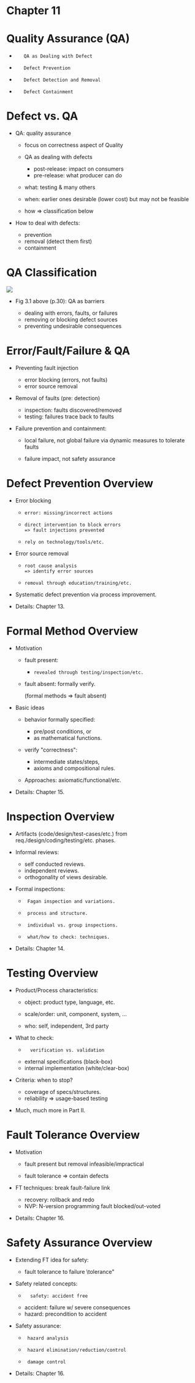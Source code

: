 # Chapter 11

# Quality Assurance (QA)

-		 QA as Dealing with Defect

-		 Defect Prevention

-		 Defect Detection and Removal

-		 Defect Containment

# Defect vs. QA

-	QA: quality assurance

	-   focus on correctness aspect of Quality
	-   QA as dealing with defects

	    -  post-release: impact on consumers
	    -  pre-release: what producer can do

	-   what: testing & many others
	-   when: earlier ones desirable (lower cost) but may not be feasible
	-   how => classification below

-	How to deal with defects:

	-   prevention
	-   removal (detect them first)
	-   containment


# QA Classification

![](../pics/3-1.png)

-	Fig 3.1 above (p.30): QA as barriers

	-   dealing with errors, faults, or failures
	-   removing or blocking defect sources
	-   preventing undesirable consequences

# Error/Fault/Failure & QA

-	Preventing fault injection

	-	error blocking (errors, not faults)
	-	error source removal

-	Removal of faults (pre: detection)

	-	inspection: faults discovered/removed
	-	testing: failures trace back to faults

-	Failure prevention and containment:

	-	local failure, not global failure
		via dynamic measures to tolerate faults

	-	failure impact, not safety assurance


# Defect Prevention Overview

-	Error blocking

	-     error: missing/incorrect actions
	-     direct intervention to block errors
	      => fault injections prevented

	-     rely on technology/tools/etc.

-	Error source removal

	-     root cause analysis
	      => identify error sources

	-     removal through education/training/etc.

-	Systematic defect prevention via process improvement.

-	Details: Chapter 13.


# Formal Method Overview

-	Motivation

	-	fault present:

		-     revealed through testing/inspection/etc.

	-	fault absent: formally verify.

		(formal methods => fault absent)

-	Basic ideas

	-	behavior formally specified:

		-	 pre/post conditions, or
		-	 as mathematical functions.

	-	verify "correctness":

		-	 intermediate states/steps,
		-	 axioms and compositional rules.

	-	Approaches: axiomatic/functional/etc.

-	Details: Chapter 15.


# Inspection Overview

-	Artifacts (code/design/test-cases/etc.) from req./design/coding/testing/etc. phases.

-	Informal reviews:

	-	 self conducted reviews.
	-	 independent reviews.
	-	 orthogonality of views desirable.

-	Formal inspections:

	-      Fagan inspection and variations.
	-      process and structure.
	-      individual vs. group inspections.
	-      what/how to check: techniques.

-	Details: Chapter 14.


# Testing Overview

-	Product/Process characteristics:

	-	object: product type, language, etc.
	-	scale/order:
		unit, component, system, ...

	-	who: self, independent, 3rd party

-	What to check:

	-    	verification vs. validation
	-	external specifications (black-box)
	-	internal implementation (white/clear-box)

-	Criteria: when to stop?

	-	coverage of specs/structures.
	-	reliability => usage-based testing

-	Much, much more in Part II.


# Fault Tolerance Overview

-	Motivation

	-	fault present but removal infeasible/impractical

	-	fault tolerance => contain defects

-	FT techniques: break fault-failure link

	-  	recovery: rollback and redo
	-	NVP: N-version programming
		fault blocked/out-voted

-	Details: Chapter 16.


# Safety Assurance Overview

-	Extending FT idea for safety:

	-	fault tolerance to failure \tolerance"

-	Safety related concepts:

	-      	safety: accident free
	-	accident: failure w/ severe consequences
	-	hazard: precondition to accident

-	Safety assurance:

	-      hazard analysis
	-      hazard elimination/reduction/control
	-      damage control

-	Details: Chapter 16.
